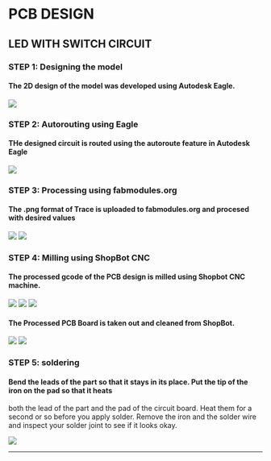 # PCB DESIGN

## LED WITH SWITCH CIRCUIT

### STEP 1: Designing the model

#### The 2D design of the model was developed using Autodesk Eagle.


<img src="40.jpg">


### STEP 2: Autorouting using Eagle

#### THe designed circuit is routed using the autoroute feature in Autodesk Eagle


<img src="41.jpg">


### STEP 3: Processing using fabmodules.org

#### The .png format of Trace is uploaded to fabmodules.org and procesed with desired values



<img src="4A.png">


<img src="4B.png">



### STEP 4: Milling using ShopBot CNC

#### The processed gcode of the PCB design is milled using Shopbot CNC machine.


<img src="42.jpg">


<img src="43.jpg">


<img src="44.jpg">


#### The Processed PCB Board is taken out and cleaned from ShopBot.


<img src="45.jpg">


<img src="46.jpg">



### STEP 5: soldering

#### Bend the leads of the part so that it stays in its place. Put the tip of the iron on the pad so that it heats 
both the lead of the part and the pad of the circuit board. Heat them for a second or so before you apply solder.
Remove the iron and the solder wire and inspect your solder joint to see if it looks okay.


<img src="47.jpg">


----

